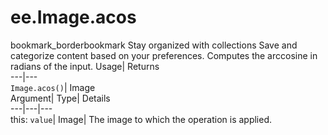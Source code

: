  
#  ee.Image.acos 
bookmark_borderbookmark Stay organized with collections  Save and categorize content based on your preferences.
Computes the arccosine in radians of the input. 
Usage| Returns  
---|---  
`Image.acos()`| Image  
Argument| Type| Details  
---|---|---  
this: `value`| Image| The image to which the operation is applied.  
